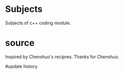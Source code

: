 # Subjects
Subjects of c++ coding module.

# source
Inspired by Chenshuo's recipres.
Thanks for Chenshuo.

#update history

